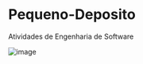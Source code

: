# Pequeno-Deposito
Atividades de Engenharia de Software

![image](https://user-images.githubusercontent.com/129879125/230271187-8550d25b-4897-42ff-a621-7a1851296a1e.png)
